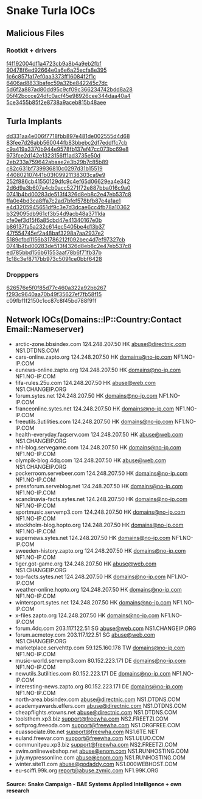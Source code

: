 # Snake Turla IOCs

## Malicious Files

### Rootkit + drivers
[f4f192004df1a4723cb9a8b4a9eb2fbf](https://www.virustotal.com/en/file/50edc955a6e8e431f5ecebb5b1d3617d3606b8296f838f0f986a929653d289ed/analysis/)  
[90478f6ed92664e0a6e6a25ecfa8e395](https://www.virustotal.com/en/file/bb975dc17d871535ddeadfb6ec34089ba02eef3f2432e7a4f37065b53d67c00a/analysis/)  
[1c6c857fa17ef0aa3373ff16084f2f1c](https://www.virustotal.com/en/file/bb975dc17d871535ddeadfb6ec34089ba02eef3f2432e7a4f37065b53d67c00a/analysis/)  
[6406ad8833bafec59a32be842245c7dc](https://www.virustotal.com/en/file/dfb513ae1ae4d661194781c52e8135ea15a252e4df7130ed564e286d83a4ad11/analysis/)  
[5d6f2a887ad80dd95c9cf09c366234742bdd8a28](https://www.virustotal.com/en/file/6909f238ffa9a3d066617224b3056473596a5d6ae5e6e4ade360a88e99d289a9/analysis/)  
[05f42bccce24dfc0acf45e98926cee344daa40a4](https://www.virustotal.com/en/file/897e301665cc4749c905be38e1f10653a6d29653a639e49f01543d83c23bbb2f/analysis/)  
[5ce3455b85f2e8738a9aceb815b48aee](https://www.virustotal.com/en/file/e534a8c4c126dfa35dd5c0a34582f244a51c08e446e9ffd5ccde9f5a37564c03/analysis/)  


## Turla Implants
[dd331aa4e006f7718fbb897e481de002555d4d68](https://www.virustotal.com/en/file/5721aa4de39819fa8a5c686caa7ca4ab89698c71646d5f0558585a065372e924/analysis/)  
[83fee7d26abb560044fb83bbebc2df7eddffc7cb](https://www.virustotal.com/en/file/5b7a8de83c6f7defbfb0e7b2723fe0f1be6a6fe26d9217b28ada8e906fabd8da/analysis/)  
[c9a419a3370b944e9578fb137ef47cc073bc69e8](https://www.virustotal.com/en/file/d113cc0f6a8b425aac752e2ee5dcfe3f65be21a373ed26a8ff76d36988ac0394/analysis/)  
[973fce2d142e1323156ff1ad3735e50d](https://www.virustotal.com/en/file/2f5aa8a71df89858b6681cddbe72d30dded5c808e6018ff723c4660ab53b1a93/analysis/)  
[2eb233a759642abaae2e3b29b7c85b89](https://www.virustotal.com/en/file/caa22575a53cbd65b5b6b22132279f1817f26a832612e854cb08dd50f93790c2/analysis/)  
[c82c631bf739936810c0297d31b15519](https://www.virustotal.com/en/file/d2bef8242f3295c1815fb7ee32228a221b0e59f0be43259e4f41bd18c7e7dcf1/analysis/)  
[440802107441b03f09921138303ca9e9](https://www.virustotal.com/en/file/5d21324eddb511fd4630a46d78673d73777383d62fc3ac2c966fd922f7f21256/analysis/)  
[252f886cb41550129dfc9c4ef65d06629ea4e342](https://www.virustotal.com/en/file/606c5276bba507f2be7ab58cee394329c7e59714dd029f67539a6509950706e1/analysis/)  
[2d6d9a3b607a4cb0acc5271f72e887bba016c9a0](https://www.virustotal.com/en/file/1067b683720952765c61eafea1838ef2c7ae5dda03be141125d1934eafd26733/analysis/)  
[0741b4bd00283de513f4326d8eb8c2e47eb537c8](https://www.virustotal.com/en/file/da57c008bde5b51f03282f0ddbd5147e8f8c5e35c7241728c1b5670ad2d1669d/analysis/)  
[ffa0e4bd3ca8ffa7c2ad7bfef578bfb87e4a1ae1](https://www.virustotal.com/en/file/e2709a57d4feaa999ede964a7295d7c9a76a1f711026f2ef988c42e6661943c5/analysis/)  
[e4d3205945651df9c3e7d3dcae6cc4fb78a10362](https://www.virustotal.com/en/file/dfb513ae1ae4d661194781c52e8135ea15a252e4df7130ed564e286d83a4ad11/analysis/)  
[b329095db961cf3b54d9acb48a3711da](https://www.virustotal.com/en/file/6b9419b2e6ea7dbe2054b4b2568bd5c61c08706f33788c55649fd4991a28c476/analysis/)  
[cfe0ef3d15f6a85cbd47e41340167e0b](https://www.virustotal.com/en/file/08d69145a78f99ab04154aa5e80e9bd28835dade0b95017d5033a0fa6391b1e1/analysis/)  
[b86137fa5a232c614ec5405be4d13b37](https://www.virustotal.com/en/file/1cc5a57c19dc68342d1676fe759ab509df3eeff797cdbbf43e3c16c305ab162c/analysis/)  
[47f554745ef2a48baf3298a7aa2937e2](https://www.virustotal.com/en/file/bee2b0d33690082aabb91de838940fbcac513ac1cb12291aec5ea53ee6664bbd/analysis/)  
[5189cfbd1156b31786212f092bec4d7ef97327cb](https://www.virustotal.com/en/file/7ef312423df4c5c8eae5c2daa0b448d3bf7ca246d1f71a00bfa939133f077314/analysis/)  
[0741b4bd00283de513f4326d8eb8c2e47eb537c8](https://www.virustotal.com/en/file/da57c008bde5b51f03282f0ddbd5147e8f8c5e35c7241728c1b5670ad2d1669d/analysis/)  
[ed785bbd156b61553aaf78b6f71fb37b](https://www.virustotal.com/en/file/33460a8f849550267910b7893f0867afe55a5a24452d538f796d9674e629acc4/analysis/)  
[1c18c3ef8717bb973c5091ce0bbf6428](https://www.virustotal.com/en/file/846bdce641d7acbfaf28891d0351620fec954e02b2145cb7cd13aa6bdc8fe647/analysis/)  


### Dropppers
[626576e5f0f85d77c460a322a92bb267](https://www.virustotal.com/en/file/0d1fe4ab3b074b5ef47aca88c5d1b8262a1293d51111d59c4e563980a873c5a6/analysis/)  
[f293c9640aa70b49f35627ef7fb58f15](https://www.virustotal.com/en/file/1321c78aa2abefd7f59994376b02159e5c2c81665f01b6a18707bd4fc3861116/analysis/)  
c09fbf1f2150c1cc87c8f45bd788f91f  

## Network IOCs(Domains::IP::Country:Contact Email::Nameserver)
* arctic-zone.bbsindex.com 124.248.207.50 HK abuse@directnic.com NS1.DTDNS.COM
* cars-online.zapto.org 124.248.207.50 HK domains@no-ip.com NF1.NO-IP.COM
* eunews-online.zapto.org 124.248.207.50 HK domains@no-ip.com NF1.NO-IP.COM
* fifa-rules.25u.com 124.248.207.50 HK abuse@web.com NS1.CHANGEIP.ORG
* forum.sytes.net 124.248.207.50 HK domains@no-ip.com NF1.NO-IP.COM
* franceonline.sytes.net 124.248.207.50 HK domains@no-ip.com NF1.NO-IP.COM
* freeutils.3utilities.com 124.248.207.50 HK domains@no-ip.com NF1.NO-IP.COM
* health-everyday.faqserv.com 124.248.207.50 HK abuse@web.com NS1.CHANGEIP.ORG
* nhl-blog.servegame.com 124.248.207.50 HK domains@no-ip.com NF1.NO-IP.COM
* olympik-blog.4dq.com 124.248.207.50 HK abuse@web.com NS1.CHANGEIP.ORG
* pockerroom.servebeer.com 124.248.207.50 HK domains@no-ip.com NF1.NO-IP.COM
* pressforum.serveblog.net 124.248.207.50 HK domains@no-ip.com NF1.NO-IP.COM
* scandinavia-facts.sytes.net 124.248.207.50 HK domains@no-ip.com NF1.NO-IP.COM
* sportmusic.servemp3.com 124.248.207.50 HK domains@no-ip.com NF1.NO-IP.COM
* stockholm-blog.hopto.org 124.248.207.50 HK domains@no-ip.com NF1.NO-IP.COM
* supernews.sytes.net 124.248.207.50 HK domains@no-ip.com NF1.NO-IP.COM
* sweeden-history.zapto.org 124.248.207.50 HK domains@no-ip.com NF1.NO-IP.COM
* tiger.got-game.org 124.248.207.50 HK abuse@web.com NS1.CHANGEIP.ORG
* top-facts.sytes.net 124.248.207.50 HK domains@no-ip.com NF1.NO-IP.COM
* weather-online.hopto.org 124.248.207.50 HK domains@no-ip.com NF1.NO-IP.COM
* wintersport.sytes.net 124.248.207.50 HK domains@no-ip.com NF1.NO-IP.COM
* x-files.zapto.org 124.248.207.50 HK domains@no-ip.com NF1.NO-IP.COM
* forum.4dq.com 203.117.122.51 SG abuse@web.com NS1.CHANGEIP.ORG
* forum.acmetoy.com 203.117.122.51 SG abuse@web.com NS1.CHANGEIP.ORG
* marketplace.servehttp.com 59.125.160.178 TW domains@no-ip.com NF1.NO-IP.COM
* music-world.servemp3.com 80.152.223.171 DE domains@no-ip.com NF1.NO-IP.COM
* newutils.3utilities.com 80.152.223.171 DE domains@no-ip.com NF1.NO-IP.COM
* interesting-news.zapto.org 80.152.223.171 DE domains@no-ip.com NF1.NO-IP.COM
* north-area.bbsindex.com abuse@directnic.com NS1.DTDNS.COM
* academyawards.effers.com abuse@directnic.com NS1.DTDNS.COM
* cheapflights.etowns.net abuse@directnic.com NS1.DTDNS.COM
* toolsthem.xp3.biz support@freewha.com NS2.FREETZI.COM
* softprog.freeoda.com support@freewha.com NS1.ORGFREE.COM
* euassociate.6te.net support@freewha.com NS1.6TE.NET
* euland.freevar.com support@freewha.com NS1.UEUO.COM
* communityeu.xp3.biz support@freewha.com NS2.FREETZI.COM
* swim.onlinewebshop.net abuse@enom.com NS1.RUNHOSTING.COM
* july.mypressonline.com abuse@enom.com NS1.RUNHOSTING.COM
* winter.site11.com abuse@godaddy.com NS1.000WEBHOST.COM
* eu-sciffi.99k.org report@abuse.zymic.com NF1.99K.ORG


#### Source: Snake Campaign - BAE Systems Applied Intelligence + own research

